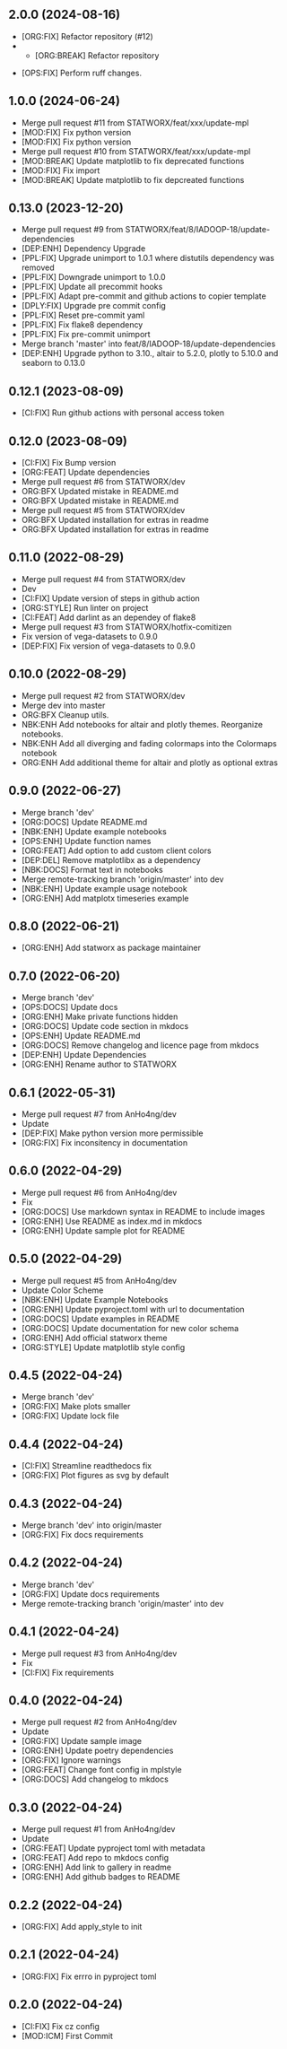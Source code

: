 ## 2.0.0 (2024-08-16)


- [ORG:FIX] Refactor repository (#12)
- * [ORG:BREAK] Refactor repository

* [OPS:FIX] Perform ruff changes.

## 1.0.0 (2024-06-24)


- Merge pull request #11 from STATWORX/feat/xxx/update-mpl
- [MOD:FIX] Fix python version
- [MOD:FIX] Fix python version
- Merge pull request #10 from STATWORX/feat/xxx/update-mpl
- [MOD:BREAK] Update matplotlib to fix deprecated functions
- [MOD:FIX] Fix import
- [MOD:BREAK] Update matplotlib to fix depcreated functions

## 0.13.0 (2023-12-20)


- Merge pull request #9 from STATWORX/feat/8/IADOOP-18/update-dependencies
- [DEP:ENH] Dependency Upgrade
- [PPL:FIX] Upgrade unimport to 1.0.1 where distutils dependency was removed
- [PPL:FIX] Downgrade unimport to 1.0.0
- [PPL:FIX] Update all precommit hooks
- [PPL:FIX] Adapt pre-commit and github actions to copier template
- [DPLY:FIX] Upgrade pre commit config
- [PPL:FIX] Reset pre-commit yaml
- [PPL:FIX] Fix flake8 dependency
- [PPL:FIX] Fix pre-commit unimport
- Merge branch 'master' into feat/8/IADOOP-18/update-dependencies
- [DEP:ENH] Upgrade python to 3.10., altair to 5.2.0, plotly to 5.10.0 and seaborn to 0.13.0

## 0.12.1 (2023-08-09)


- [CI:FIX] Run github actions with personal access token

## 0.12.0 (2023-08-09)


- [CI:FIX] Fix Bump version
- [ORG:FEAT] Update dependencies
- Merge pull request #6 from STATWORX/dev
- ORG:BFX Updated mistake in README.md
- ORG:BFX Updated mistake in README.md
- Merge pull request #5 from STATWORX/dev
- ORG:BFX Updated installation for extras in readme
- ORG:BFX Updated installation for extras in readme

## 0.11.0 (2022-08-29)


- Merge pull request #4 from STATWORX/dev
- Dev
- [CI:FIX] Update version of steps in github action
- [ORG:STYLE] Run linter on project
- [CI:FEAT] Add darlint as an dependey of flake8
- Merge pull request #3 from STATWORX/hotfix-comitizen
- Fix version of vega-datasets to 0.9.0
- [DEP:FIX] Fix version of vega-datasets to 0.9.0

## 0.10.0 (2022-08-29)


- Merge pull request #2 from STATWORX/dev
- Merge dev into master
- ORG:BFX Cleanup utils.
- NBK:ENH Add notebooks for altair and plotly themes. Reorganize notebooks.
- NBK:ENH Add all diverging and fading colormaps into the Colormaps notebook
- ORG:ENH Add additional theme for altair and plotly as optional extras

## 0.9.0 (2022-06-27)


- Merge branch 'dev'
- [ORG:DOCS] Update README.md
- [NBK:ENH] Update example notebooks
- [OPS:ENH] Update function names
- [ORG:FEAT] Add option to add custom client colors
- [DEP:DEL] Remove matplotlibx as a dependency
- [NBK:DOCS] Format text in notebooks
- Merge remote-tracking branch 'origin/master' into dev
- [NBK:ENH] Update example usage notebook
- [ORG:ENH] Add matplotx timeseries example

## 0.8.0 (2022-06-21)


- [ORG:ENH] Add statworx as package maintainer

## 0.7.0 (2022-06-20)


- Merge branch 'dev'
- [OPS:DOCS] Update docs
- [ORG:ENH] Make private functions hidden
- [ORG:DOCS] Update code section in mkdocs
- [OPS:ENH] Update README.md
- [ORG:DOCS] Remove changelog and licence page from mkdocs
- [DEP:ENH] Update Dependencies
- [ORG:ENH] Rename author to STATWORX

## 0.6.1 (2022-05-31)


- Merge pull request #7 from AnHo4ng/dev
- Update
- [DEP:FIX] Make python version more permissible
- [ORG:FIX] Fix inconsitency in documentation

## 0.6.0 (2022-04-29)


- Merge pull request #6 from AnHo4ng/dev
- Fix
- [ORG:DOCS] Use markdown syntax in README to include images
- [ORG:ENH] Use README as index.md in mkdocs
- [ORG:ENH] Update sample plot for README

## 0.5.0 (2022-04-29)


- Merge pull request #5 from AnHo4ng/dev
- Update Color Scheme
- [NBK:ENH] Update Example Notebooks
- [ORG:ENH] Update pyproject.toml with url to documentation
- [ORG:DOCS] Update examples in README
- [ORG:DOCS] Update documentation for new color schema
- [ORG:ENH] Add official statworx theme
- [ORG:STYLE] Update matplotlib style config

## 0.4.5 (2022-04-24)


- Merge branch 'dev'
- [ORG:FIX] Make plots smaller
- [ORG:FIX] Update lock file

## 0.4.4 (2022-04-24)


- [CI:FIX] Streamline readthedocs fix
- [ORG:FIX] Plot figures as svg by default

## 0.4.3 (2022-04-24)


- Merge branch 'dev' into origin/master
- [ORG:FIX] Fix docs requirements

## 0.4.2 (2022-04-24)


- Merge branch 'dev'
- [ORG:FIX] Update docs requirements
- Merge remote-tracking branch 'origin/master' into dev

## 0.4.1 (2022-04-24)


- Merge pull request #3 from AnHo4ng/dev
- Fix
- [CI:FIX] Fix requirements

## 0.4.0 (2022-04-24)


- Merge pull request #2 from AnHo4ng/dev
- Update
- [ORG:FIX] Update sample image
- [ORG:ENH] Update poetry dependencies
- [ORG:FIX] Ignore warnings
- [ORG:FEAT] Change font config in mplstyle
- [ORG:DOCS] Add changelog to mkdocs

## 0.3.0 (2022-04-24)


- Merge pull request #1 from AnHo4ng/dev
- Update
- [ORG:FEAT] Update pyproject toml with metadata
- [ORG:FEAT] Add repo to mkdocs config
- [ORG:ENH] Add link to gallery in readme
- [ORG:ENH] Add github badges to README

## 0.2.2 (2022-04-24)


- [ORG:FIX] Add apply_style to init

## 0.2.1 (2022-04-24)


- [ORG:FIX] Fix errro in pyproject toml

## 0.2.0 (2022-04-24)


- [CI:FIX] Fix cz config
- [MOD:ICM] First Commit
